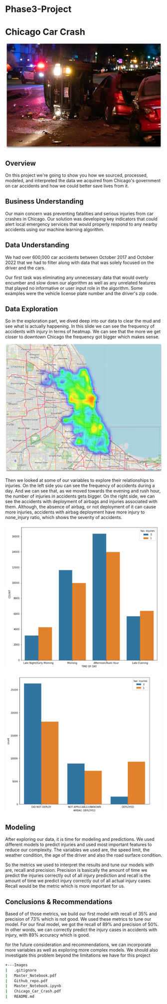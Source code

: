 # Phase3-Project
# Chicago Car Crash

![](Images/Header.jpg)

## Overview

On this project we're going to show you how we sourced, processed, modeled, and interpreted the data we acquired from Chicago's government on car accidents and how we could better save lives from it.

## Business Understanding

Our main concern was preventing fatalities and serious injuries from car crashes in Chicago. Our solution was developing key indicators that could alert local emergency services that would properly respond to any nearby accidents using our machine learning algorithm.

## Data Understanding

We had over 600,000 car accidents between October 2017 and October 2022 that we had to filter along with data that was solely focused on the driver and the cars.

Our first task was eliminating any unnecessary data that would overly encumber and slow down our algorithm as well as any unrelated features that played no informative or user input role in the algorithm. Some examples were the vehicle license plate number and the driver's zip code.

## Data Exploration

So in the exploration part, we dived deep into our data to clear the mud and see what is actually happening. In this slide we can see the frequency of accidents with injury in terms of heatmap. We can see that the more we get closer to downtown Chicago the frequency got bigger which makes sense.

![](Images/Heatmap.png)

Then we looked at some of our variables to explore their relationships to injuries. On the left side you can see the frequency of accidents during a day. And we can see that, as we moved towards the evening and rush hour, the number of injuries in accidents gets bigger.   On the right side, we can see the accidents with deployment of airbags and injuries associated with them. Although, the absence of airbag, or not deployment of it can cause more injuries, accidents with airbag deployment have more injury to none_injury ratio, which shows the severity of accidents.

![](Images/Time_of_day.png)

![](Images/Airbag.png)

## Modeling

After exploring our data, it is time for modeling and predictions. We used different models to predict injuries and used most important features to reduce our complexity. The variables we used are, the speed limit, the weather condition, the age of the driver and also the road surface condition.

So the metrics we used to interpret the results and tune our models with are, recall and precision. Precision is basically the amount of time we predict the injuries correctly out of all injury prediction and recall is the amount of time we predict injury correctly out of all actual injury cases. Recall would be the metric which is more important for us. 

## Conclusions & Recommendations

Based of of those metrics, we build our first model with recall of 35% and precision of 73% which is not good. We used these metrics to tune our model. For our final model, we got the recall of 89% and precision of 50%. In other words, we can correctly predict the injury cases in accidents with injury,   with 89% accuracy which is good.

for the future consideration and recommendations, we can incorporate more variables as well as exploring more complex models. We should also investigate this problem beyond the limitations we have for this project


```bash
+---Images
|   .gitignore
|   Master_Notebook.pdf
|   Github_repo.pdf
|   Master_Notebook.ipynb
|   Chicago_Car_Crash.pdf
|   README.md
```